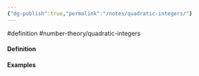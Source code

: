 ```yaml
---
{"dg-publish":true,"permalink":"/notes/quadratic-integers/"}
---
```


#definition #number-theory/quadratic-integers 

#### Definition


#### Examples


